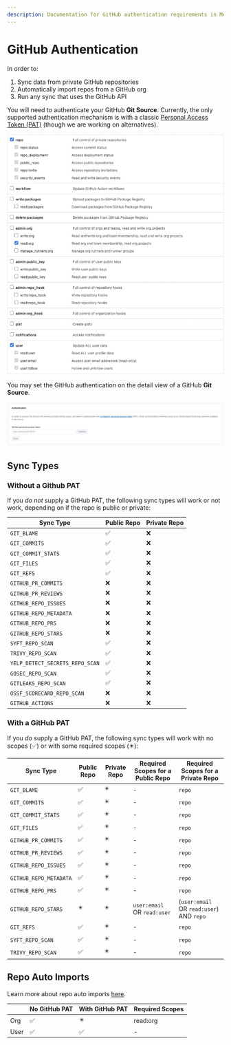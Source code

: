 ```yaml
---
description: Documentation for GitHub authentication requirements in MergeStat.
---
```

# GitHub Authentication

In order to:

1. Sync data from private GitHub repositories
2. Automatically import repos from a GitHub org
3. Run any sync that uses the GitHub API

You will need to authenticate your  GitHub **Git Source**.
Currently, the only supported authentication mechanism is with a classic [Personal Access Token (PAT)](https://docs.github.com/en/authentication/keeping-your-account-and-data-secure/creating-a-personal-access-token) (though we are working on alternatives).

![Create a GitHub PAT in GitHub](github-pat-scopes.jpg)

You may set the GitHub authentication on the detail view of a GitHub **Git Source**.

![Set a GitHub PAT for a Git Source](setting-github-pat.jpg)

## Sync Types

### Without a Github PAT

If you *do not* supply a GitHub PAT, the following sync types will work or not work, depending on if the repo is public or private:

|Sync Type           |Public Repo|Private Repo|
|--------------------|-----------|------------|
|`GIT_BLAME`           |✅          |❌           |
|`GIT_COMMITS`         |✅          |❌           |
|`GIT_COMMIT_STATS`    |✅          |❌           |
|`GIT_FILES`           |✅          |❌           |
|`GIT_REFS`            |✅          |❌           |
|`GITHUB_PR_COMMITS`   |❌          |❌           |
|`GITHUB_PR_REVIEWS`   |❌          |❌           |
|`GITHUB_REPO_ISSUES`  |❌          |❌           |
|`GITHUB_REPO_METADATA`|❌          |❌           |
|`GITHUB_REPO_PRS`     |❌          |❌           |
|`GITHUB_REPO_STARS`   |❌          |❌           |
|`SYFT_REPO_SCAN`      |✅          |❌           |
|`TRIVY_REPO_SCAN`     |✅          |❌           |
|`YELP_DETECT_SECRETS_REPO_SCAN`     |✅          |❌           |
|`GOSEC_REPO_SCAN`     |✅          |❌           |
|`GITLEAKS_REPO_SCAN`     |✅          |❌           |
|`OSSF_SCORECARD_REPO_SCAN`     |❌          |❌           |
|`GITHUB_ACTIONS`      |❌          |❌           |


### With a GitHub PAT

If you *do* supply a GitHub PAT, the following sync types will work with no scopes (✅) or with some required scopes (✴️):

|Sync Type           |Public Repo|Private Repo|Required Scopes for a Public Repo |Required Scopes for a Private Repo |
|--------------------|-----------|------------|-----------------------|----------------------------------|
|`GIT_BLAME`           |✅          |✴️          |-                      |`repo`                              |
|`GIT_COMMITS`         |✅          |✴️          |-                      |`repo`                              |
|`GIT_COMMIT_STATS`    |✅          |✴️          |-                      |`repo`                              |
|`GIT_FILES`           |✅          |✴️          |-                      |`repo`                              |
|`GITHUB_PR_COMMITS`   |✅          |✴️          |-                      |`repo`                              |
|`GITHUB_PR_REVIEWS`   |✅          |✴️          |-                      |`repo`                              |
|`GITHUB_REPO_ISSUES`  |✅          |✴️          |-                      |`repo`                              |
|`GITHUB_REPO_METADATA`|✅          |✴️          |-                      |`repo`                              |
|`GITHUB_REPO_PRS`     |✅          |✴️          |-                      |`repo`                              |
|`GITHUB_REPO_STARS`   |✴️         |✴️          |`user:email` OR `read:user`|(`user:email` OR `read:user`) AND `repo`|
|`GIT_REFS`            |✅          |✴️          |-                      |`repo`                              |
|`SYFT_REPO_SCAN`      |✅          |✴️          |-                      |`repo`                              |
|`TRIVY_REPO_SCAN`     |✅          |✴️          |-                      |`repo`                              |


## Repo Auto Imports

Learn more about repo auto imports [here](repo-auto-imports).

|                    |No GitHub PAT|With GitHub PAT|Required Scopes        |
|--------------------|-------------|---------------|-----------------------|
|Org                 |✅            |✴️             |read:org               |
|User                |✅            |✅              |-                      |
